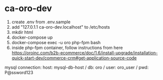 # ca-oro-dev

1. create .env from .env.sample
1. add "127.0.1.1	ca-oro-dev.localhost" to /etc/hosts
1. mkdir html
1. docker-compose up
1. docker-compose exec -u oro php-fpm bash
1. inside php-fpm container, follow instructions from here https://oroinc.com/b2b-ecommerce/doc/1.6/install-upgrade/installation-quick-start-dev/commerce-crm#get-application-source-code 

mysql connection: host: mysql-db-host / db: oro / user: oro_user / pwd: P@ssword123
